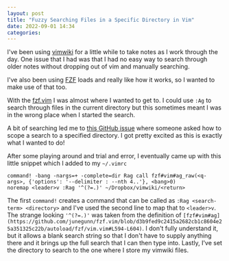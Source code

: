```yaml
---
layout: post
title: "Fuzzy Searching Files in a Specific Directory in Vim"
date: 2022-09-01 14:34
categories: 
---
```

I've been using [vimwiki](http://vimwiki.github.io/) for a little while to take notes as I work through the day.
One issue that I had was that I had no easy way to search through older notes without dropping out of vim and manually searching.

I've also been using [FZF](https://github.com/junegunn/fzf) loads and really like how it works, so I wanted to make use of that too.

With the [fzf.vim](https://github.com/junegunn/fzf.vim) I was almost where I wanted to get to.
I could use `:Ag` to search through files in the current directory but this sometimes meant I was in the wrong place when I started the search.

A bit of searching led me to [this GitHub issue](https://github.com/junegunn/fzf.vim/issues/413) where someone asked how to scope a search to a specified directory.
I got pretty excited as this is exactly what I wanted to do!

After some playing around and trial and error, I eventually came up with this little snippet which I added to my `~/.vimrc`

```
command! -bang -nargs=+ -complete=dir Rag call fzf#vim#ag_raw(<q-args>, {'options': '--delimiter : --nth 4..'}, <bang>0)
noremap <leader>v :Rag '^(?=.)' ~/Dropbox/vimwiki/<return>
```

The first `command!` creates a command that can be called as `:Rag <search-term> <directory>` and I've used the second line to map that to `<leader>v`.
The strange looking `'^(?=.)'` was taken from the definition of `[fzf#vim#ag](https://github.com/junegunn/fzf.vim/blob/d3b9fed9c2415a2682cb1c8604e25a351325c22b/autoload/fzf/vim.vim#L594-L604)`.
I don't fully understand it, but it allows a blank search string so that I don't have to supply anything there and it brings up the full search that I can then type into.
Lastly, I've set the directory to search to the one where I store my vimwiki files.
